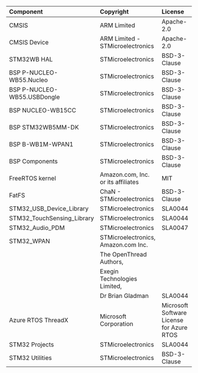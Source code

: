 | Component                       | Copyright                          | License                                   |
|:---------                       |:----------                         |:-------                                   |
| CMSIS                           | ARM Limited                        | Apache-2.0                                |
| CMSIS Device                    | ARM Limited - STMicroelectronics   | Apache-2.0                                |
| STM32WB HAL                     | STMicroelectronics                 | BSD-3-Clause                              |
| BSP P-NUCLEO-WB55.Nucleo        | STMicroelectronics                 | BSD-3-Clause                              |
| BSP P-NUCLEO-WB55.USBDongle     | STMicroelectronics                 | BSD-3-Clause                              |
| BSP NUCLEO-WB15CC               | STMicroelectronics                 | BSD-3-Clause                              |
| BSP STM32WB5MM-DK               | STMicroelectronics                 | BSD-3-Clause                              |
| BSP B-WB1M-WPAN1                | STMicroelectronics                 | BSD-3-Clause                              |
| BSP Components                  | STMicroelectronics                 | BSD-3-Clause                              |
| FreeRTOS kernel                 | Amazon.com, Inc. or its affiliates | MIT                                       |
| FatFS                           | ChaN - STMicroelectronics          | BSD-3-Clause                              |
| STM32_USB_Device_Library        | STMicroelectronics                 | SLA0044                                   |
| STM32_TouchSensing_Library      | STMicroelectronics                 | SLA0044                                   |
| STM32_Audio_PDM                 | STMicroelectronics                 | SLA0047                                   |
| STM32_WPAN                      | STMicroelectronics, Amazon.com Inc.|                                           |
|                                 | The OpenThread Authors,            |                                           |
|                                 | Exegin Technologies Limited,       |                                           |
|                                 | Dr Brian Gladman                   | SLA0044                                   |
| Azure RTOS ThreadX              | Microsoft Corporation              | Microsoft Software License for Azure RTOS |
| STM32 Projects                  | STMicroelectronics                 | SLA0044                                   |
| STM32 Utilities                 | STMicroelectronics                 | BSD-3-Clause                              |
